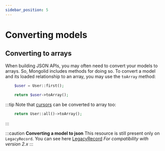 ```yaml
---
sidebar_position: 5
---
```


# Converting models

## Converting to arrays

When building JSON APIs, you may often need to convert your models to arrays. So, Mongolid includes methods for doing so.
To convert a model and its loaded relationship to an array, you may use the `toArray` method:

```php title="Converting a model to an array"
    $user = User::first();
    
    return $user->toArray();
```

:::tip
Note that [cursors](cursor.md) can be converted to array too:

```php
    return User::all()->toArray();
```
:::

:::caution **Converting a model to json**
This resource is still present only on `LegacyRecord`.
You can see here [LegacyRecord](legacy/record.md) *For compatibility with version 2.x*
:::
